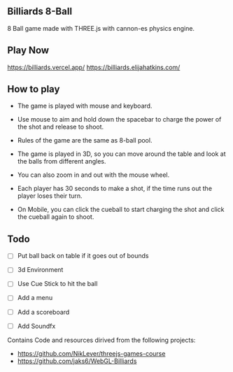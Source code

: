 ## Billiards 8-Ball 
8 Ball game made with THREE.js with cannon-es physics engine. 

## Play Now
https://billiards.vercel.app/
https://billiards.elijahatkins.com/

## How to play
- The game is played with mouse and keyboard.
- Use mouse to aim and hold down the spacebar to charge the power of the shot and release to shoot.
- Rules of the game are the same as 8-ball pool.
- The game is played in 3D, so you can move around the table and look at the balls from different angles.
- You can also zoom in and out with the mouse wheel.
- Each player has 30 seconds to make a shot, if the time runs out the player loses their turn.

- On Mobile, you can click the cueball to start charging the shot and click the cueball again to shoot.


## Todo
- [ ] Put ball back on table if it goes out of bounds
- [ ] 3d Environment
- [ ] Use Cue Stick to hit the ball
- [ ] Add a menu
- [ ] Add a scoreboard
- [ ] Add Soundfx




Contains Code and resources dirived from the following projects:
- https://github.com/NikLever/threejs-games-course 
- https://github.com/jaks6/WebGL-Billiards
